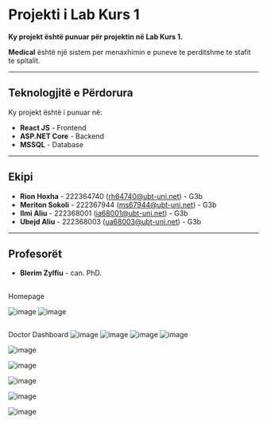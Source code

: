 # Projekti i Lab Kurs 1

**Ky projekt është punuar për projektin në Lab Kurs 1.**

**Medical** është një sistem per menaxhimin e puneve te perditshme te stafit te spitalit.

---

## Teknologjitë e Përdorura
Ky projekt është i punuar në:
- **React JS** - Frontend
- **ASP.NET Core** - Backend
- **MSSQL** - Database

---

## Ekipi
- **Rion Hoxha** - 222364740 ([rh64740@ubt-uni.net](mailto:rh64740@ubt-uni.net)) - G3b  
- **Meriton Sokoli** - 222367944 ([ms67944@ubt-uni.net](mailto:ms67944@ubt-uni.net)) - G3b  
- **Ilmi Aliu** - 222368001 ([ia68001@ubt-uni.net](mailto:ia68001@ubt-uni.net)) - G3b  
- **Ubejd Aliu** - 222368003 ([ua68003@ubt-uni.net](mailto:ua68003@ubt-uni.net)) - G3b

---

## Profesorët
- **Blerim Zylfiu** - can. PhD.
##
Homepage 

![image](https://github.com/user-attachments/assets/c234ffbe-6eaa-4471-b805-29b39dd9ea91)
![image](https://github.com/user-attachments/assets/29535225-9e00-4141-8ab0-e4f32329207f)

##
Doctor Dashboard
![image](https://github.com/user-attachments/assets/85fcc19a-7838-4f6e-b686-6df38fcbeb2d)
![image](https://github.com/user-attachments/assets/bcbfc535-06ea-4482-ad7f-0d1af49a8237)
![image](https://github.com/user-attachments/assets/2d3e625d-3c71-4656-99c6-1bd7d502d25a)
![image](https://github.com/user-attachments/assets/a2cba4f6-d791-402d-8f80-4cae3358776e)

![image](https://github.com/user-attachments/assets/2c939ee9-e5b1-4382-9f6d-94737918cda9)

![image](https://github.com/user-attachments/assets/1d72c15a-82d6-4c7c-9edf-a5a8665d9b11)

![image](https://github.com/user-attachments/assets/9392a3fc-53e6-4d45-ad7b-f309b810955f)

![image](https://github.com/user-attachments/assets/fe3c8720-9dd5-4b05-9370-3520cb5de9ba)

![image](https://github.com/user-attachments/assets/72dafad0-65eb-4cbe-8b23-5ca3f788f03d)








